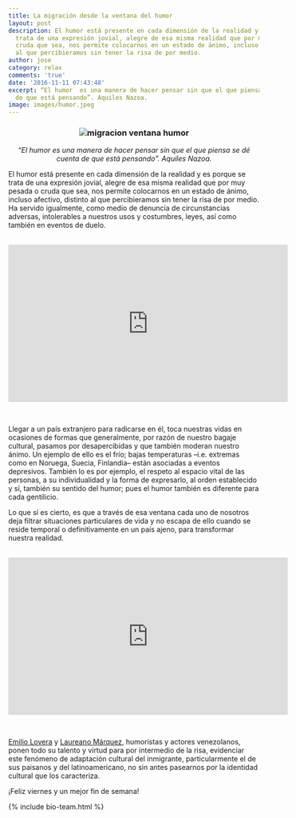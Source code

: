 ```yaml
---
title: La migración desde la ventana del humor
layout: post
description: El humor está presente en cada dimensión de la realidad y es porque se
  trata de una expresión jovial, alegre de esa misma realidad que por muy pesada o
  cruda que sea, nos permite colocarnos en un estado de ánimo, incluso afectivo, distinto
  al que percibieramos sin tener la risa de por medio.
author: jose
category: relax
comments: 'true'
date: '2016-11-11 07:43:48'
excerpt: “El humor  es una manera de hacer pensar sin que el que piensa se dé cuenta
  de que está pensando”. Aquiles Nazoa.
image: images/humor.jpeg
---
```


### <center><img class="post materialboxed" src="{{site.baseurl}}/images/humor.jpeg" alt="migracion ventana humor" /></center>

<center><em>“El humor  es una manera de hacer pensar sin que el que piensa se dé cuenta de que está pensando”. Aquiles Nazoa.</em></center>

El humor está presente en cada dimensión de la realidad y es porque se trata de una expresión jovial, alegre de esa misma realidad que por muy pesada o cruda que sea, nos permite colocarnos en un estado de ánimo, incluso afectivo, distinto al que percibieramos sin tener la risa de por medio. Ha servido igualmente, como medio de denuncia de circunstancias adversas, intolerables a nuestros usos y costumbres, leyes, así como también en eventos de duelo.
 
 <div class="center video-container">
          <iframe width="560" height="315" src="https://www.youtube.com/embed/QGqtbHxZMl4" frameborder="0" allowfullscreen></iframe>

        </div>
 
Llegar a un país extranjero para radicarse en él, toca nuestras vidas en ocasiones de formas que generalmente, por razón de nuestro bagaje cultural, pasamos por desapercibidas y que también moderan nuestro ánimo. Un ejemplo de ello es el frío; bajas temperaturas –i.e. extremas como en Noruega, Suecia, Finlandia– están asociadas a eventos depresivos. También lo es por ejemplo, el respeto al espacio vital de las personas, a su individualidad y la forma de expresarlo, al orden establecido y sí, también su sentido del humor; pues el humor también es diferente para cada gentilicio.

Lo que sí es cierto, es que a través de esa ventana cada uno de nosotros deja filtrar situaciones particulares de vida y no escapa de ello cuando se reside temporal o definitivamente en un país ajeno, para transformar nuestra realidad. 

 <div class="center video-container">
          <iframe width="560" height="315" src="https://www.youtube.com/embed/lcveU8OyDyU" frameborder="0" allowfullscreen></iframe>

        </div>

[Emilio Lovera](http://emiliolovera.com) y [Laureano Márquez](http://laureanomarquez.com), humoristas y actores venezolanos, ponen todo su talento y virtud para por intermedio de la risa, evidenciar este fenómeno de adaptación cultural del inmigrante, particularmente el de sus paisanos y del latinoamericano, no sin antes pasearnos por la identidad cultural que los caracteriza.

¡Feliz viernes y un mejor fin de semana!

{% include bio-team.html %}